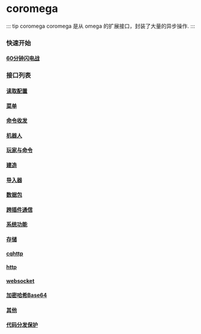 # coromega
::: tip coromega
coromega  是从 omega 的扩展接口，封装了大量的异步操作.
:::

### 快速开始
#### [60分钟闪电战](./快速开始/60分钟闪电战/)

### 接口列表
#### [读取配置](./配置读取和升级相关API/配置读取和升级/)
#### [菜单](./菜单相关API/菜单相关API/)
#### [命令收发](./命令收发api/coromega_cmd/)
#### [机器人](./机器人和服务器信息/coromega_botUq/)
#### [玩家与命令](./玩家交互与命令方块API/cmd_player/)
#### [建造](./方块和命令块放置相关/coromega_place_command_block/)
#### [导入器](./导入器_strucure_canvas相关API/导入器_strucure_canvas相关API/)
#### [数据包](./数据包监听相关API/数据包监听相关API/)
#### [跨插件通信](./跨插件api调用/跨插件api调用/)
#### [系统功能](./system/coromega_system/)
#### [存储](./存储相关/cocomega_storage/)
#### [cqhttp](./cqhttp相关API/cqhttp相关API/)
#### [http](./http相关/http/)
#### [websocket](./websocket/websocket/)
#### [加密哈希Base64](./密码_哈希_base64/密码_哈希_base64/)
#### [其他](./其他/common/)
#### [代码分发保护](./在分发时保护你的代码/在分发时保护你的代码/)